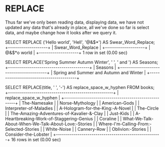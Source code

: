 # REPLACE 

Thus far we've only been reading data, displaying data, we have not updated any data that's already in place, all we've done so far is select data, and maybe change how it looks after we query it.


SELECT REPLACE ('Hello world', 'Hell', '@&$*') AS Swear_Word_Replace;
+--------------------+
| Swear_Word_Replace |
+--------------------+
| @&$*o world        |
+--------------------+
1 row in set (0.00 sec)



SELECT REPLACE('Spring Summer Autumn Winter', ' ', ' and ') AS Seasons;
+-----------------------------------------+
| Seasons                                 |
+-----------------------------------------+
| Spring and Summer and Autumn and Winter |
+-----------------------------------------+


SELECT REPLACE(title, ' ', '-') AS replace_space_w_hyphen FROM books;
+-----------------------------------------------------+
| replace_space_w_hyphen                              |
+-----------------------------------------------------+
| The-Namesake                                        |
| Norse-Mythology                                     |
| American-Gods                                       |
| Interpreter-of-Maladies                             |
| A-Hologram-for-the-King:-A-Novel                    |
| The-Circle                                          |
| The-Amazing-Adventures-of-Kavalier-&-Clay           |
| Just-Kids                                           |
| A-Heartbreaking-Work-of-Staggering-Genius           |
| Coraline                                            |
| What-We-Talk-About-When-We-Talk-About-Love:-Stories |
| Where-I'm-Calling-From:-Selected-Stories            |
| White-Noise                                         |
| Cannery-Row                                         |
| Oblivion:-Stories                                   |
| Consider-the-Lobster                                |
+-----------------------------------------------------+
16 rows in set (0.00 sec)

